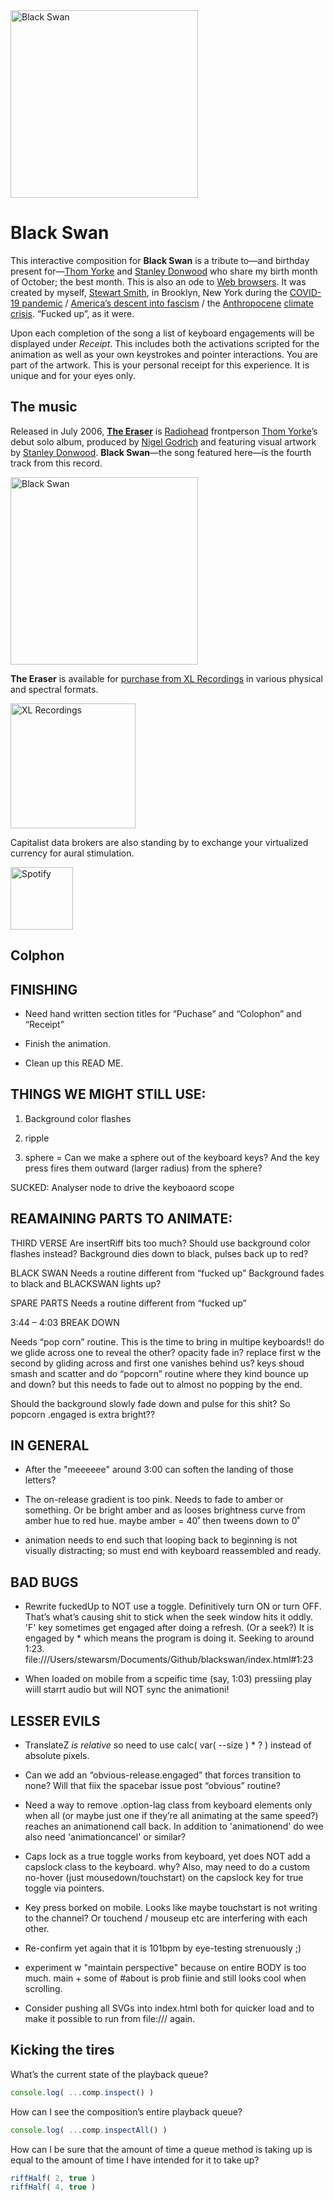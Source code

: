 

<img src="https://raw.githubusercontent.com/stewdio/darkwave/master/media/stewart-smith-black-swan.jpg" title="Black Swan" width="300" height="300">  


Black Swan
========================================================================
This interactive composition for **Black Swan** is a tribute to—and 
birthday present for—[Thom Yorke](https://en.wikipedia.org/wiki/Thom_Yorke) 
and [Stanley Donwood](https://en.wikipedia.org/wiki/Stanley_Donwood) 
who share my birth month of October; the best month. This is also an ode
to [Web browsers](https://en.wikipedia.org/wiki/Web_browser). It was 
created by myself, [Stewart Smith](https://stewartsmith.io), in 
Brooklyn, New York during the 
[COVID-19 pandemic](https://en.wikipedia.org/wiki/COVID-19_pandemic) / 
[America’s descent into fascism](https://duckduckgo.com/?q=America%E2%80%99s+descent+into+fascism) / 
the [Anthropocene](https://en.wikipedia.org/wiki/Anthropocene) 
[climate crisis](https://en.wikipedia.org/wiki/Climate_change). 
“Fucked up”, as it were.  
  
Upon each completion of the song a list of keyboard engagements will 
be displayed under _Receipt_. This includes both the activations 
scripted for the animation as well as your own keystrokes and pointer 
interactions. You are part of the artwork. This is your personal 
receipt for this experience. It is unique and for your eyes only.
    

The music
------------------------------------------------------------------------
Released in July 2006, 
[**The Eraser**](https://en.wikipedia.org/wiki/The_Eraser) is 
[Radiohead](https://en.wikipedia.org/wiki/Radiohead) frontperson 
[Thom Yorke](https://en.wikipedia.org/wiki/Thom_Yorke)’s debut solo 
album, produced by 
[Nigel Godrich](https://en.wikipedia.org/wiki/Nigel_Godrich) and 
featuring visual artwork by 
[Stanley Donwood](https://en.wikipedia.org/wiki/Stanley_Donwood). 
**Black Swan**—the song featured here—is the fourth track from this 
record.

<img src="https://raw.githubusercontent.com/stewdio/darkwave/master/media/thom-yorke-the-eraser@768.jpg" title="Black Swan" width="300" height="300"> 
  
  
**The Eraser** is available for 
[purchase from XL Recordings](https://xlrecordings.com/buy/thomyorke-theeraser) 
in various physical and spectral formats.

[<img 
	src="https://raw.githubusercontent.com/stewdio/darkwave/master/media/various-marks.svg#XL_Recordings" 
	title="XL Recordings" 
	width="200" 
	height="200">](https://xlrecordings.com/buy/thomyorke-theeraser)

Capitalist data brokers are also standing by to exchange your 
virtualized currency for aural stimulation.


[<img 
	src="https://raw.githubusercontent.com/stewdio/darkwave/master/media/various-marks.svg#Spotify" 
	title="Spotify" 
	width="100" 
	height="100">](https://open.spotify.com/album/4QSIeDnAnGag2YZ5DjB2eB)



  
Colphon
------------------------------------------------------------------------





FINISHING
------------------------------------------------------------------------

- Need hand written section titles for “Puchase” and “Colophon” and “Receipt”

- Finish the animation.

- Clean up this READ ME.





THINGS WE MIGHT STILL USE:
------------------------------------------------------------------------


1. Background color flashes

2. ripple

3. sphere = Can we make a sphere out of the keyboard keys? And the key press fires them outward (larger radius) from the sphere?


SUCKED: Analyser node to drive the keyboaord scope







REAMAINING PARTS TO ANIMATE:
------------------------------------------------------------------------



THIRD VERSE
Are insertRiff bits too much? Should use background color flashes instead?
Background dies down to black, pulses back up to red?


BLACK SWAN
Needs a routine different from “fucked up”
Background fades to black and BLACKSWAN lights up?


SPARE PARTS
Needs a routine different from “fucked up”





3:44 – 4:03 BREAK DOWN

Needs “pop corn” routine.
This is the time to bring in multipe keyboards!!
do we glide across one to reveal the other? opacity fade in? replace first w the second by gliding across and first one vanishes behind us?
keys shoud smash and scatter and do “popcorn” routine where they kind bounce up and down? but this needs to fade out to almost no popping by the end.

Should the background slowly fade down and pulse for this shit? So popcorn .engaged is extra bright??










IN GENERAL
------------------------------------------------------------------------

- After the "meeeeee" around 3:00 can soften the landing of those letters?

- The on-release gradient is too pink. Needs to fade to amber or something. Or be bright amber and as looses brightness curve from amber hue to red hue.
maybe amber = 40˚
then tweens down to 0˚

- animation needs to end such that looping back to beginning is not visually distracting; so must end with keyboard reassembled and ready.





BAD BUGS
------------------------------------------------------------------------

- Rewrite fuckedUp to NOT use a toggle. Definitively turn ON or turn OFF. That’s what’s causing shit to stick when the seek window hits it oddly. 'F' key sometimes get engaged after doing a refresh. (Or a seek?) It is engaged by * which means the program is doing it. Seeking to around 1:23.
file:///Users/stewarsm/Documents/Github/blackswan/index.html#1:23


- When loaded on mobile from a scpeific time (say, 1:03)
pressiing play wiill starrt audio but will NOT sync the animationi!




LESSER EVILS
------------------------------------------------------------------------

- TranslateZ *is relative* so need to use calc( var( --size ) * ? ) instead of absolute pixels.


- Can we add an “obvious-release.engaged” that forces transition to none? Will that fiix the spacebar issue post “obvious” routine?

- Need a way to remove .option-lag class from keyboard elements only when all (or maybe just one if they’re all animating at the same speed?) reaches an animationend call back.
In addition to 'animationend' do wee also need 'animationcancel' or similar?

- Caps lock as a true toggle works from keyboard, yet does NOT add a capslock class to the keyboard. why? Also, may need to do a custom no-hover (just mousedown/touchstart) on the capslock key for true toggle via pointers.

- Key press borked on mobile. Looks like maybe touchstart is not writing to the channel? Or touchend / mouseup etc are interfering with each other.

- Re-confirm yet again that it is 101bpm by eye-testing strenuously ;)

- experiment w "maintain perspective" because on entire BODY is too much. main + some of #about is prob fiinie and still looks cool when scrolling. 

- Consider pushing all SVGs into index.html both for quicker load and to make it possible to run from file:/// again.















Kicking the tires
------------------------------------------------------------------------

What’s the current state of the playback queue?  
```javascript
console.log( ...comp.inspect() )

```
How can I see the composition’s entire playback queue?  
```javascript
console.log( ...comp.inspectAll() )

```
  
How can I be sure that the amount of time a queue method is taking up 
is equal to the amount of time I have intended for it to take up?
```javascript
riffHalf( 2, true )
riffHalf( 4, true )

```



  
  
  